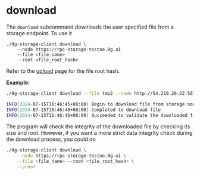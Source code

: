 # download

The `download` subcommand downloads the user specified file from a storage endpoint. To use it

```
./0g-storage-client download \
    --node https://rpc-storage-testne.0g.ai 
    --file <file_name> 
    --root <file_root_hash>
```

Refer to the [upload](upload.md) page for the file root hash.

**Example:**

```bash
./0g-storage-client download --file tmp2 --node http://54.219.26.22:5678 --root 0x1623b89521bbdde2856fa341fa9e466995f79f9e0b5f0190278b04b64cc3fd5f

INFO[2024-07-15T16:46:45+08:00] Begin to download file from storage nodes     num nodes=1
INFO[2024-07-15T16:46:46+08:00] Completed to download file                   
INFO[2024-07-15T16:46:46+08:00] Succeeded to validate the downloaded file
```

The program will check the integrity of the downloaded file by checking its size and root. However, if you want a more strict data integrity check during the download process, you could do

```bash
./0g-storage-client download \
    --node https://rpc-storage-testne.0g.ai \
    --file <file_name> --root <file_root_hash> \
    --proof
```
